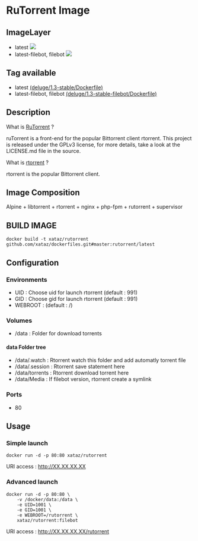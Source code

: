# RuTorrent Image

## ImageLayer
* latest [![](https://badge.imagelayers.io/xataz/rutorrent:latest.svg)](https://imagelayers.io/?images=xataz/rutorrent:latest 'Get your own badge on imagelayers.io')
* latest-filebot, filebot [![](https://badge.imagelayers.io/xataz/rutorrent:filebot.svg)](https://imagelayers.io/?images=xataz/rutorrent:filebot 'Get your own badge on imagelayers.io')

## Tag available
* latest [(deluge/1.3-stable/Dockerfile)](https://github.com/xataz/dockerfiles/blob/master/rutorrent/latest/Dockerfile)
* latest-filebot, filebot [(deluge/1.3-stable-filebot/Dockerfile)](https://github.com/xataz/dockerfiles/blob/master/rutorrent/latest-filebot/Dockerfile)

## Description
What is [RuTorrent](https://github.com/Novik/ruTorrent) ?

ruTorrent is a front-end for the popular Bittorrent client rtorrent.
This project is released under the GPLv3 license, for more details, take a look at the LICENSE.md file in the source.

What is [rtorrent](https://github.com/rakshasa/rtorrent/) ?

rtorrent is the popular Bittorrent client.

## Image Composition

Alpine + libtorrent + rtorrent + nginx + php-fpm + rutorrent + supervisor

## BUILD IMAGE

```shell
docker build -t xataz/rutorrent github.com/xataz/dockerfiles.git#master:rutorrent/latest
```

## Configuration
### Environments
* UID : Choose uid for launch rtorrent (default : 991)
* GID : Choose gid for launch rtorrent (default : 991)
* WEBROOT : (default : /)

### Volumes
* /data : Folder for download torrents

#### data Folder tree
* /data/.watch : Rtorrent watch this folder and add automatly torrent file
* /data/.session : Rtorrent save statement here
* /data/torrents : Rtorrent download torrent here
* /data/Media : If filebot version, rtorrent create a symlink 

### Ports
* 80

## Usage
### Simple launch
```shell
docker run -d -p 80:80 xataz/rutorrent
```
URI access : http://XX.XX.XX.XX

### Advanced launch
```shell
docker run -d -p 80:80 \
	-v /docker/data:/data \ 
	-e UID=1001 \
	-e GID=1001 \
    -e WEBROOT=/rutorrent \
	xataz/rutorrent:filebot
```
URI access : http://XX.XX.XX.XX/rutorrent
